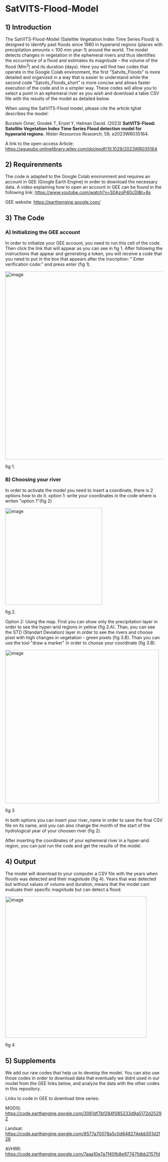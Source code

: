 # SatVITS-Flood-Model

## 1) Introduction
The SatVITS-Flood-Model (Satellite Vegetation Index Time Series Flood) is designed to identify past floods since 1980 in hyperarid regions (places with precipitation amounts < 100 mm year-1) around the world. The model detects changes in vegetation in the ephemeral rivers and thus identifies the occurrence of a flood and estimates its magnitude – the volume of the flood (M$m^3$) and its duration (days). Here you will find two codes that operate in the Google Colab environment, the first "Satvits_Floods" is more detailed and organized in a way that is easier to understand while the second code "Satvits_Floods_short" is more concise and allows faster execution of the code and in a simpler way. These codes will allow you to select a point in an ephemeral river as you wish and download a table CSV file with the results of the model as detailed below.

When using the SatVITS-Flood model, please cite the article tghat describes the model:

Burstein Omer, Grodek T, Enzel Y, Helman David. (2023) **SatVITS-Flood: Satellite Vegetation Index Time Series Flood detection model for hyperarid regions.** *Water Resources Research*, 59, e2023WR035164.

A link to the open-access Article:
https://agupubs.onlinelibrary.wiley.com/doi/epdf/10.1029/2023WR035164


## 2) Requirenments
The code is adapted to the Google Colab environment and requires an account in GEE (Google Earth Engine) in order to download the necessary data. A video explaining how to open an account in GEE can be found in the following link: https://www.youtube.com/watch?v=S0AzoP40cDI&t=8s

GEE website: https://earthengine.google.com/

## 3) The Code

### A) Initializing the GEE account

In order to initialize your GEE account, you need to run this cell of the code. Then click the link that will appear as you can see in fig 1. After following the instructions that appear and generating a token, you will receive a code that you need to put in the box that appears after the inscription: " Enter verification code:" and press enter (fig 1).

<img width="602" alt="image" src="https://user-images.githubusercontent.com/95708635/224546720-7338423a-db5d-4abb-8f85-4d86e2ebe7bb.png">

fig 1.

### B) Choosing your river

In order to activate the model you need to insert a coordinate,  there is 2 options how to do it. 
option 1: write your coordinates in the code where is writen "option 1"(fig 2)

<img width="310" alt="image" src="https://user-images.githubusercontent.com/95708635/224547312-95df9614-9ed3-4448-ba14-92e5a5d77ac2.png">

fig 2.

Option 2: Using the map.
First you can show only the precipitation layer in order to see the hyper-arid regions in yellow (fig 3.A). Than, you can see the STD (Standart Deviation) layer in order to see the rivers and choose pixel with high changes in vegetation - green pixels (fig 3.B). Than you can use the tool "draw a marker" in order to choose your coordinate (fig 3.B).

<img width="491" alt="image" src="https://user-images.githubusercontent.com/95708635/224548590-6c263755-56e9-4fa2-be01-964c8f2d3ce4.png">

fig 3

In both options you can insert your river_name in order to save the final CSV file on its name, and you can also change the month of the start of the hydrological year of your choosen river (fig 2). 

After inserting the coordinates of your ephemeral river in a hyper-arid region, you can just run the code and get the results of the model.

## 4) Output

The model will download to your computer a CSV file with the years when floods was detected and their magnitude (fig 4). Years that was detected but without values of volume and duration, means that the model cant evaluate their specific magnitude but can detect a flood.

<img width="452" alt="image" src="https://user-images.githubusercontent.com/95708635/224549415-cedc8abb-1436-4bc7-8b9d-96b3dd2cb246.png">

fig 4

## 5) Supplements

We add our raw codes that help us to develop the model. You can also use those codes in order to download data that eventually we didnt used in our model from the GEE links below, and analyze the data with the other codes in this repository.

Links to code in GEE to download time series:

MODIS: https://code.earthengine.google.com/3061df7bf284f085233d9a5172d25292

Landsat: https://code.earthengine.google.com/8577a70078a5c0d648274ebb551d2f26

AVHRR: https://code.earthengine.google.com/7aaa10e7a7f40fb8e97747fdbb2157fd
